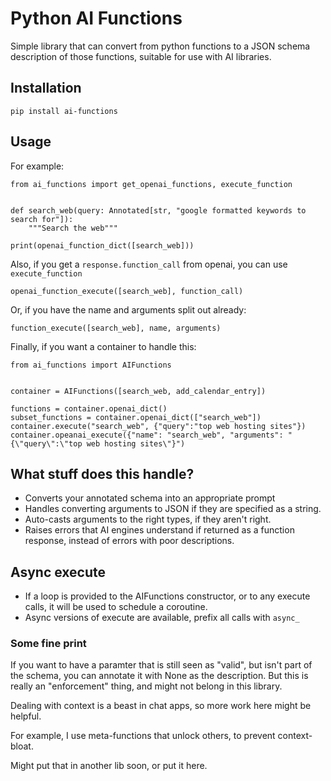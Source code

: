 # Python AI Functions


Simple library that can convert from python functions to a JSON schema description of those functions, suitable for use with AI libraries.


## Installation

`pip install ai-functions`

## Usage

For example:

```
from ai_functions import get_openai_functions, execute_function


def search_web(query: Annotated[str, "google formatted keywords to search for"]):
    """Search the web"""

print(openai_function_dict([search_web]))
```


Also, if you get a `response.function_call` from openai, you can use `execute_function`

```
openai_function_execute([search_web], function_call)
```

Or, if you have the name and arguments split out already:

```
function_execute([search_web], name, arguments)
```

Finally, if you want a container to handle this:

```
from ai_functions import AIFunctions


container = AIFunctions([search_web, add_calendar_entry])

functions = container.openai_dict()
subset_functions = container.openai_dict(["search_web"])
container.execute("search_web", {"query":"top web hosting sites"})
container.opeanai_execute({"name": "search_web", "arguments": "{\"query\":\"top web hosting sites\"}")

```
## What stuff does this handle?

 - Converts your annotated schema into an appropriate prompt 
 - Handles converting arguments to JSON if they are specified as a string.
 - Auto-casts arguments to the right types, if they aren't right.
 - Raises errors that AI engines understand if returned as a function response, instead of errors with poor descriptions.

## Async execute
 - If a loop is provided to the AIFunctions constructor, or to any execute calls, it will be used to schedule a coroutine.
 - Async versions of execute are available, prefix all calls with `async_`


### Some fine print

If you want to have a paramter that is still seen as "valid", but isn't part of the schema, you can 
annotate it with None as the description.  But this is really an "enforcement" thing, and might not
belong in this library.

Dealing with context is a beast in chat apps, so more work here might be helpful.

For example, I use meta-functions that unlock others, to prevent context-bloat.  

Might put that in another lib soon, or put it here.


